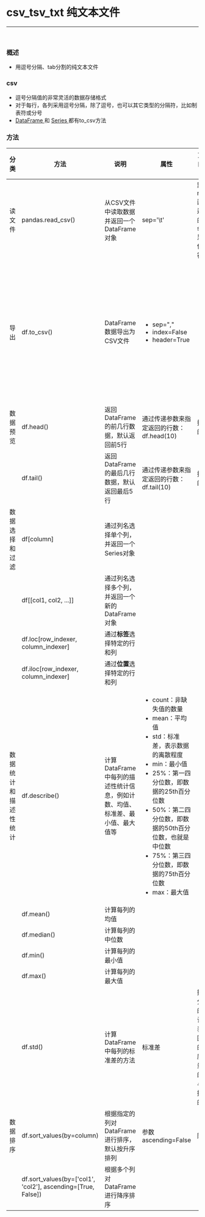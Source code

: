 # csv_tsv_txt 纯文本文件

---------

<br>

### 概述

- 用逗号分隔、tab分割的纯文本文件

### csv

- 逗号分隔值的非常灵活的数据存储格式
- 对于每行，各列采用逗号分隔，除了逗号，也可以其它类型的分隔符，比如制表符或分号
- [DataFrame ](../../3-DataFrame/dataframe.md "DataFrame") 和 [Series ](../../2-Series/series.md "Series")都有to_csv方法

### 方法

| 分类         | 方法  | 说明                                          | 属性                                                                                                                                                                                                                | 方法对应的属性说明                                                     | 注意                  |
|------------|-----------------------|---------------------------------------------|-------------------------------------------------------------------------------------------------------------------------------------------------------------------------------------------------------------------|---------------------------------------------------------------|---------------------|
| 读文件        | pandas.read_csv()                                                  | 从CSV文件中读取数据并返回一个DataFrame对象                 | sep='\t'                                                                                                                                                                                                          | 默认情况 read_csv 函数读取逗号分隔的文件，sep='\t' 显示指明使用制表符分隔                | 文件以什么来分隔            |
| 导出         | df.to_csv()                                                  | DataFrame数据导出为CSV文件                         | <ul><li>sep=","</li><li>index=False</li><li>header=True</li></ul>                                                                                                                                                 | <ul><li>指定数据分隔符</li><li>避免写入行索引</li><li>将文件的第一行作为列名</li></ul> | 路径后面要跟上文件名          |
| 数据预览       | df.head()                                                    | 返回DataFrame的前几行数据，默认返回前5行                   | 通过传递参数来指定返回的行数： df.head(10)                                                                                                                                                                                       | 指定返回的行数                                                       ||
|            | df.tail()                                                    | 返回DataFrame的最后几行数据，默认返回最后5行                 | 通过传递参数来指定返回的行数： df.tail(10)                                                                                                                                                                                       | 指定返回的行数                                                       ||
| 数据选择和过滤    | df[column]                                                   | 通过列名选择单个列，并返回一个Series对象                     ||||
|            | df[[col1, col2, ...]]                                        | 通过列名选择多个列，并返回一个新的DataFrame对象                |                                                                                                                                                                                                                   |                                                               | 有两个中括号 [[]]         |
|            | df.loc[row_indexer, column_indexer]                          | 通过**标签**选择特定的行和列                            |                                                                                                                                                                                                                   |                                                               | column_indexer参数是列名 |
|            | df.iloc[row_indexer, column_indexer]                         | 通过**位置**选择特定的行和列                            |                                                                                                                                                                                                                   |                                                               | column_indexer参数位置索引 |
| 数据统计和描述性统计 | df.describe()                                                | 计算DataFrame中每列的描述性统计信息，例如计数、均值、标准差、最小值、最大值等 | <ul><li>count：非缺失值的数量</li><li>mean：平均值</li><li>std：标准差，表示数据的离散程度</li><li>min：最小值</li><li>25%：第一四分位数，即数据的25th百分位数</li><li>50%：第二四分位数，即数据的50th百分位数，也就是中位数</li><li>75%：第三四分位数，即数据的75th百分位数</li><li>max：最大值</li></ul> |                                                               | 描述性统计信息数据类型的值       |
|            | df.mean()                                                    | 计算每列的均值                                     |||||
|            | df.median()                                                  | 计算每列的中位数                                    |
|            | df.min()                                                     | 计算每列的最小值                                    |
|            | df.max()                                                     | 计算每列的最大值                                    |
|            | df.std()                                                     | 计算DataFrame中每列的标准差的方法                       | 标准差                                                                                                                                                                                                               | 描述数据分散程度的一种统计指标，表示数据围绕均值的离散程度。它衡量了数据的平均值与每个数据点之间的差异           |
| 数据排序       | df.sort_values(by=column)                                    | 根据指定的列对DataFrame进行排序，默认按升序排列                | 参数 ascending=False                                                                                                                                                                                                |降序排序||
|            | df.sort_values(by=['col1', 'col2'], ascending=[True, False]) | 根据多个列对DataFrame进行降序排序                       ||||







